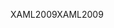 <span data-ttu-id="dc973-101">XAML2009</span><span class="sxs-lookup"><span data-stu-id="dc973-101">XAML2009</span></span>
